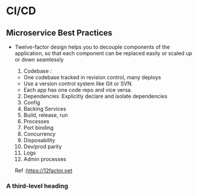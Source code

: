 # CI/CD
## Microservice Best Practices


- Twelve-factor design helps you to decouple components of the application, so that each component can be replaced easily or scaled up or down seamlessly
  01. Codebase :
    - One codebase tracked in revision control, many deploys
    - Use a version control system like Git or SVN.
    - Each app has one code repo and vice versa.
  02. Dependencies :Explicitly declare and isolate dependencies
  03. Config
  04. Backing Services
  05. Build, release, run
  06. Processes
  07. Port binding
  08. Concurrency
  09. Disposability
  10. Dev/prod parity
  11. Logs
  12. Admin processes

  Ref :https://12factor.net

### A third-level heading
